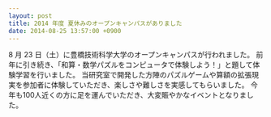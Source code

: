 ```yaml
---
layout: post
title: 2014 年度 夏休みのオープンキャンパスがありました
date: 2014-08-25 13:57:00 +0900
---
```


8 月 23 日（土）に豊橋技術科学大学のオープンキャンパスが行われました。
前年に引き続き、「和算・数学パズルをコンピュータで体験しよう！」と題して体験学習を行いました。
当研究室で開発した方陣のパズルゲームや算額の拡張現実を参加者に体験していただき、楽しさや難しさを実感してもらいました。
今年も100人近くの方に足を運んでいただき、大変賑やかなイベントとなりました。